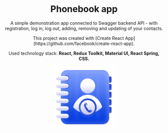 <div id="header" align="center">
<h1 style="margin-top:0">Phonebook app</h1>

<p>A simple demonstration app connected to Swagger backend API - with registration,
log in, log out, adding, removing and updating of your contacts.</p>

<p>This project was created with
[Create React App](https://github.com/facebook/create-react-app).</p>

<p>Used technology stack: <b>React, Redux Toolkit, Material UI, React Spring, CSS.</b></p>

<img src="./src/img/phonebook_home_bg.png" width="200"/>
</div>
